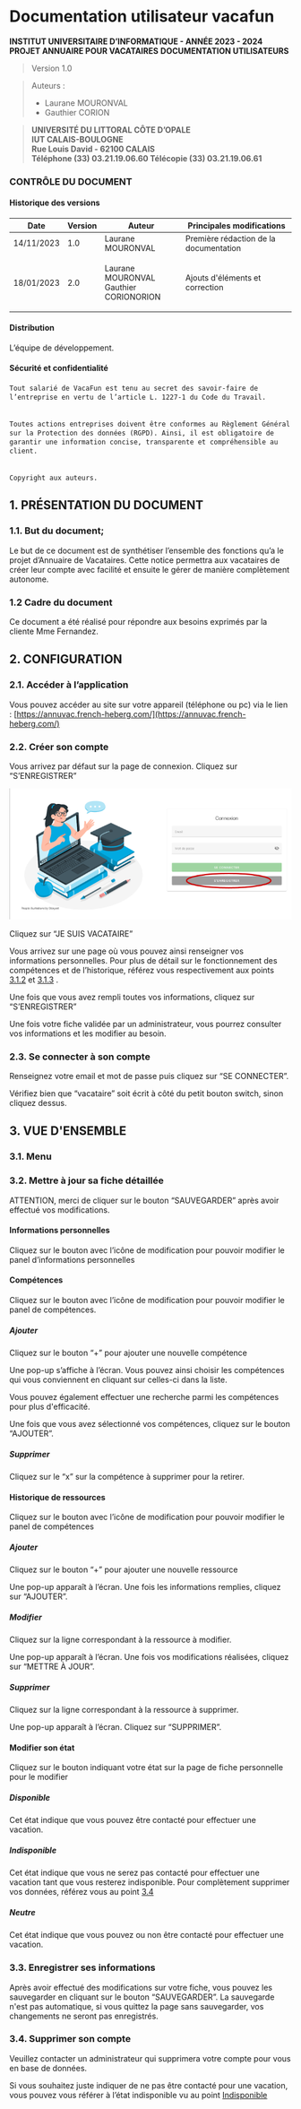 # Documentation utilisateur vacafun

**INSTITUT UNIVERSITAIRE D’INFORMATIQUE - ANNÉE 2023 - 2024**
**PROJET ANNUAIRE POUR VACATAIRES**
**DOCUMENTATION UTILISATEURS**

> Version 1.0

> Auteurs :
>
> * Laurane MOURONVAL
> * Gauthier CORION

> **UNIVERSITÉ DU LITTORAL CÔTE D’OPALE**\
> **IUT CALAIS-BOULOGNE**\
> **Rue Louis David - 62100 CALAIS**\
> **Téléphone (33) 03.21.19.06.60 Télécopie (33) 03.21.19.06.61**

### CONTRÔLE DU DOCUMENT

#### Historique des versions

| Date       | Version | Auteur                                           | Principales modifications              |
| ---------- | ------- | ------------------------------------------------ | -------------------------------------- |
| 14/11/2023 | 1.0     | Laurane MOURONVAL                                | Première rédaction de la documentation |
| 18/01/2023 | 2.0     | <p>Laurane MOURONVAL<br>Gauthier CORIONORION</p> | Ajouts d'éléments et correction        |

#### **Distribution**

L’équipe de développement.

#### **Sécurité et confidentialité**

```
Tout salarié de VacaFun est tenu au secret des savoir-faire de l’entreprise en vertu de l’article L. 1227-1 du Code du Travail.


Toutes actions entreprises doivent être conformes au Règlement Général sur la Protection des données (RGPD). Ainsi, il est obligatoire de garantir une information concise, transparente et compréhensible au client.


Copyright aux auteurs.
```


## 1. PRÉSENTATION DU DOCUMENT

### 1.1. But du document;

Le but de ce document est de synthétiser l’ensemble des fonctions qu’a le projet d’Annuaire de Vacataires. Cette notice permettra aux vacataires de créer leur compte avec facilité et ensuite le gérer de manière complètement autonome.

### 1.2 Cadre du document

Ce document a été réalisé pour répondre aux besoins exprimés par la cliente Mme Fernandez.


## 2. CONFIGURATION

### 2.1. Accéder à l’application

Vous pouvez accéder au site sur votre appareil (téléphone ou pc) via le lien : [https://annuvac.french-heberg.com/](https://annuvac.french-heberg.com/)

### 2.2. Créer son compte

Vous arrivez par défaut sur la page de connexion. Cliquez sur “S’ENREGISTRER”

![](.gitbook/assets/image1.png)

Cliquez sur “JE SUIS VACATAIRE”

Vous arrivez sur une page où vous pouvez ainsi renseigner vos informations personnelles. Pour plus de détail sur le fonctionnement des compétences et de l’historique, référez vous respectivement aux points [3.1.2](broken-reference) et [3.1.3](broken-reference) .

Une fois que vous avez rempli toutes vos informations, cliquez sur “S’ENREGISTRER”

Une fois votre fiche validée par un administrateur, vous pourrez consulter vos informations et les modifier au besoin.


### 2.3. Se connecter à son compte

Renseignez votre email et mot de passe puis cliquez sur “SE CONNECTER”.

Vérifiez bien que “vacataire” soit écrit à côté du petit bouton switch, sinon cliquez dessus.


## 3. VUE D'ENSEMBLE

### 3.1. **Menu**

### 3.2. **Mettre à jour sa fiche détaillée**

ATTENTION, merci de cliquer sur le bouton “SAUVEGARDER” après avoir effectué vos modifications.

####   **Informations personnelles**

Cliquez sur le bouton avec l’icône de modification pour pouvoir modifier le panel d’informations personnelles


####   **Compétences**

Cliquez sur le bouton avec l’icône de modification pour pouvoir modifier le panel de compétences.

#####   **Ajouter**

Cliquez sur le bouton “+” pour ajouter une nouvelle compétence

Une pop-up s’affiche à l’écran. Vous pouvez ainsi choisir les compétences qui vous conviennent en cliquant sur celles-ci dans la liste.

Vous pouvez également effectuer une recherche parmi les compétences pour plus d'efficacité.

Une fois que vous avez sélectionné vos compétences, cliquez sur le bouton “AJOUTER”.

#####   **Supprimer**

Cliquez sur le “x” sur la compétence à supprimer pour la retirer.


####   **Historique de ressources**

Cliquez sur le bouton avec l’icône de modification pour pouvoir modifier le panel de compétences

#####   **Ajouter**

Cliquez sur le bouton “+” pour ajouter une nouvelle ressource

Une pop-up apparaît à l’écran. Une fois les informations remplies, cliquez sur “AJOUTER”.

#####   **Modifier**

Cliquez sur la ligne correspondant à la ressource à modifier.

Une pop-up apparaît à l’écran. Une fois vos modifications réalisées, cliquez sur “METTRE À JOUR”.

#####   **Supprimer**

Cliquez sur la ligne correspondant à la ressource à supprimer.

 Une pop-up apparaît à l’écran. Cliquez sur “SUPPRIMER”.

####   **Modifier son état**

Cliquez sur le bouton indiquant votre état sur la page de fiche personnelle pour le modifier

#####   **Disponible**

Cet état indique que vous pouvez être contacté pour effectuer une vacation.

#####   **Indisponible**

Cet état indique que vous ne serez pas contacté pour effectuer une vacation tant que vous resterez indisponible.
Pour complètement supprimer vos données, référez vous au point [3.4](broken-reference)

#####   **Neutre**

Cet état indique que vous pouvez ou non être contacté pour effectuer une vacation.

### 3.3. **Enregistrer ses informations**

Après avoir effectué des modifications sur votre fiche, vous pouvez les sauvegarder en cliquant sur le bouton “SAUVEGARDER”. La sauvegarde n'est pas automatique, si vous quittez la page sans sauvegarder, vos changements ne seront pas enregistrés.

### 3.4. **Supprimer son compte**

Veuillez contacter un administrateur qui supprimera votre compte pour vous en base de données.

Si vous souhaitez juste indiquer de ne pas être contacté pour une vacation, vous pouvez vous référer à l’état indisponible vu au point [Indisponible](broken-reference)
